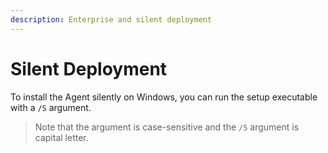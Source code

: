 ```yaml
---
description: Enterprise and silent deployment
---
```


# Silent Deployment

To install the Agent silently on Windows, you can run the setup executable with a `/S` argument.

> Note that the argument is case-sensitive and the `/S` argument is capital letter.

